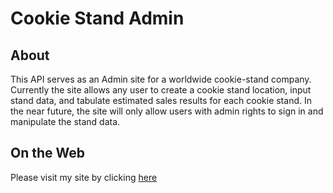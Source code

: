 # Cookie Stand Admin

## About

This API serves as an Admin site for a worldwide cookie-stand company. Currently the site allows any user to create a cookie stand location, input stand data, and tabulate estimated sales results for each cookie stand. In the near future, the site will only allow users with admin rights to sign in and manipulate the stand data.  

## On the Web

Please visit my site by clicking [here](https://cookie-stand-admin-nsnyi6pmz-brannonstarnes.vercel.app/)


